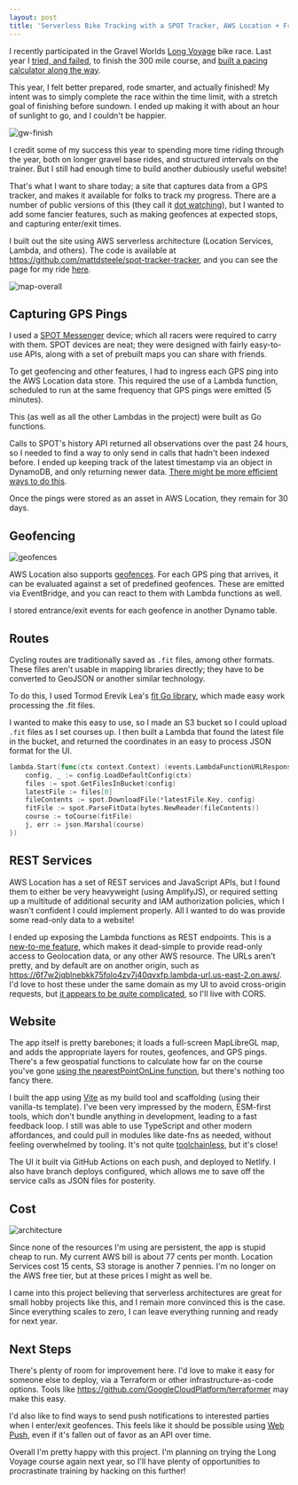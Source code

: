 ```yaml
---
layout: post
title: 'Serverless Bike Tracking with a SPOT Tracker, AWS Location + Friends'
---
```


I recently participated in the Gravel Worlds [Long Voyage](https://www.gravel-worlds.com/the-long-voyage) bike race. Last year I [tried, and failed](/gravel-worlds), to finish the 300 mile course, and [built a pacing calculator along the way](/js-temporal).

This year, I felt better prepared, rode smarter, and actually finished! My intent was to simply complete the race within the time limit, with a stretch goal of finishing before sundown. I ended up making it with about an hour of sunlight to go, and I couldn't be happier.

![gw-finish](../images/bike-gps/gw-finish.jpg)

I credit some of my success this year to spending more time riding through the year, both on longer gravel base rides, and structured intervals on the trainer. But I still had enough time to build another dubiously useful website!

That's what I want to share today; a site that captures data from a GPS tracker, and makes it available for folks to track my progress. There are a number of public versions of this (they call it [dot watching](https://www.cyclist.co.uk/in-depth/10221/what-is-dotwatching)), but I wanted to add some fancier features, such as making geofences at expected stops, and capturing enter/exit times.

I built out the site using AWS serverless architecture (Location Services, Lambda, and others).
The code is available at https://github.com/mattdsteele/spot-tracker-tracker, and you can see the page for my ride [here](https://track.steele.blue/?course=gw-2022).

![map-overall](../images/bike-gps/map-overall.png)

## Capturing GPS Pings

I used a [SPOT Messenger][spot] device; which all racers were required to carry with them. 
SPOT devices are neat; they were designed with fairly easy-to-use APIs, along with a set of prebuilt maps you can share with friends.

To get geofencing and other features, I had to ingress each GPS ping into the AWS Location data store. This required the use of a Lambda function, scheduled to run at the same frequency that GPS pings were emitted (5 minutes).

This (as well as all the other Lambdas in the project) were built as Go functions.

Calls to SPOT's history API returned all observations over the past 24 hours, so I needed to find a way to only send in calls that hadn't been indexed before. I ended up keeping track of the latest timestamp via an object in DynamoDB, and only returning newer data. [There might be more efficient ways to do this](https://www.reddit.com/r/aws/comments/o9kntm/converting_a_location_history_rest_api_into_aws/).

Once the pings were stored as an asset in AWS Location, they remain for 30 days.

## Geofencing

![geofences](../images/bike-gps/map-geofence.png)

AWS Location also supports [geofences](https://docs.aws.amazon.com/location/latest/developerguide/geofence-tracker-concepts.html). For each GPS ping that arrives, it can be evaluated against a set of predefined geofences. These are emitted via EventBridge, and you can react to them with Lambda functions as well.

I stored entrance/exit events for each geofence in another Dynamo table.

## Routes

Cycling routes are traditionally saved as `.fit` files, among other formats. These files aren't usable in mapping libraries directly; they have to be converted to GeoJSON or another similar technology.

To do this, I used Tormod Erevik Lea's [fit Go library](https://github.com/tormoder/fit), which made easy work processing the .fit files.

I wanted to make this easy to use, so I made an S3 bucket so I could upload `.fit` files as I set courses up. I then built a Lambda that found the latest file in the bucket, and returned the coordinates in an easy to process JSON format for the UI.

```go
lambda.Start(func(ctx context.Context) (events.LambdaFunctionURLResponse, error) {
    config, _ := config.LoadDefaultConfig(ctx)
    files := spot.GetFilesInBucket(config)
    latestFile := files[0]
    fileContents := spot.DownloadFile(*latestFile.Key, config)
    fitFile := spot.ParseFitData(bytes.NewReader(fileContents))
    course := toCourse(fitFile)
    j, err := json.Marshal(course)
})
```

## REST Services

AWS Location has a set of REST services and JavaScript APIs, but I found them to either be very heavyweight (using AmplifyJS), or required setting up a multitude of additional security and IAM authorization policies, which I wasn't confident I could implement properly. All I wanted to do was provide some read-only data to a website!

I ended up exposing the Lambda functions as REST endpoints. This is a [new-to-me feature](https://serverlessland.com/patterns/cloudfront-lambda-urls), which makes it dead-simple to provide read-only access to Geolocation data, or any other AWS resource.
The URLs aren't pretty, and by default are on another origin, such as https://6f7w2jqblnebkk75folo4zv7j40qvxfp.lambda-url.us-east-2.on.aws/. I'd love to host these under the same domain as my UI to avoid cross-origin requests, but [it appears to be quite complicated](https://github.com/simonw/public-notes/issues/1), so I'll live with CORS.

## Website

The app itself is pretty barebones; it loads a full-screen MapLibreGL map, and adds the appropriate layers for routes, geofences, and GPS pings.
There's a few geospatial functions to calculate how far on the course you've gone [using the nearestPointOnLine function](https://www.reddit.com/r/gis/comments/tvrtzw/bike_mapping_given_a_gpxtcx_route_can_i_map_match/), but there's nothing too fancy there.

I built the app using [Vite](https://vitejs.dev/) as my build tool and scaffolding (using their vanilla-ts template). I've been very impressed by the modern, ESM-first tools, which don't bundle anything in development, leading to a fast feedback loop.
I still was able to use TypeScript and other modern affordances, and could pull in modules like date-fns as needed, without feeling overwhelmed by tooling. It's not quite [toolchainless](/toolchainless), but it's close!

The UI it built via GitHub Actions on each push, and deployed to Netlify. I also have branch deploys configured, which allows me to save off the service calls as JSON files for posterity.

## Cost

![architecture](../images/bike-gps/location-diagram.png)

Since none of the resources I'm using are persistent, the app is stupid cheap to run. My current AWS bill is about 77 cents per month. Location Services cost 15 cents, S3 storage is another 7 pennies. I'm no longer on the AWS free tier, but at these prices I might as well be.

I came into this project believing that serverless architectures are great for small hobby projects like this, and I remain more convinced this is the case. Since everything scales to zero, I can leave everything running and ready for next year.

## Next Steps

There's plenty of room for improvement here. I'd love to make it easy for someone else to deploy, via a Terraform or other infrastructure-as-code options. Tools like https://github.com/GoogleCloudPlatform/terraformer may make this easy.

I'd also like to find ways to send push notifications to interested parties when I enter/exit geofences. This feels like it should be possible using [Web Push](https://developer.mozilla.org/en-US/docs/Web/API/Push_API), even if it's fallen out of favor as an API over time.

Overall I'm pretty happy with this project. I'm planning on trying the Long Voyage course again next year, so I'll have plenty of opportunities to procrastinate training by hacking on this further!

[spot]: https://en.wikipedia.org/wiki/SPOT_Satellite_Messenger

